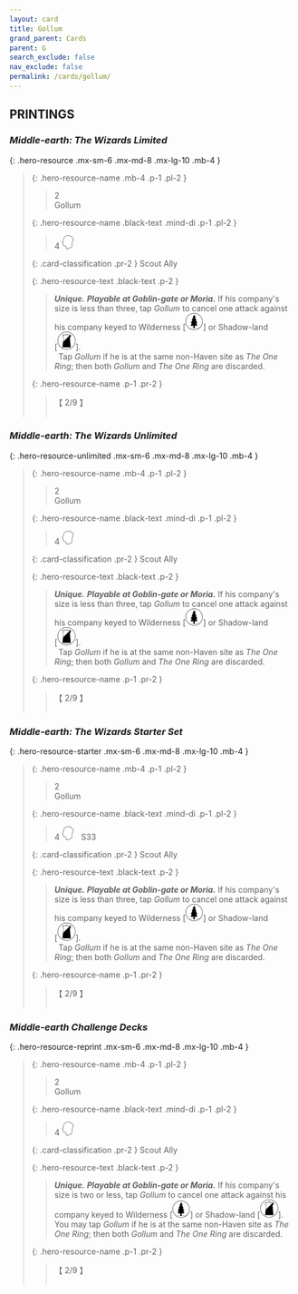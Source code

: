 ```yaml
---
layout: card
title: Gollum
grand_parent: Cards
parent: G
search_exclude: false
nav_exclude: false
permalink: /cards/gollum/
---
```


## PRINTINGS


### _Middle-earth: The Wizards Limited_

{: .hero-resource .mx-sm-6 .mx-md-8 .mx-lg-10 .mb-4 }
> {: .hero-resource-name .mb-4 .p-1 .pl-2 }
> > <div class="card-mp">2</div>
> > <div class="card-name">Gollum</div>
>
> {: .hero-resource-name .black-text .mind-di .p-1 .pl-2 }
> > 4 ![](/assets/images/mind.svg)
>
> {: .card-classification .pr-2 }
> Scout Ally
>
> {: .hero-resource-text .black-text .p-2 }
> > _**Unique.**_ _**Playable at Goblin-gate or Moria.**_ If his company's size is less than three, tap _Gollum_ to cancel one attack against his company keyed to Wilderness <nobr>[<img src="/assets/images/wilderness.svg">]</nobr> or Shadow-land <nobr>[<img src="/assets/images/shadow-land.svg">]</nobr>. <br>&ensp;Tap _Gollum_ if he is at the same non-Haven site as _The One Ring_; then both _Gollum_ and _The One Ring_ are discarded. 
> 
> {: .hero-resource-name .p-1 .pr-2 }
> > <div class="card-shield">【 2/9 】</div>
> > <div class="card-corruption">&nbsp;</div>

### _Middle-earth: The Wizards Unlimited_

{: .hero-resource-unlimited .mx-sm-6 .mx-md-8 .mx-lg-10 .mb-4 }
> {: .hero-resource-name .mb-4 .p-1 .pl-2 }
> > <div class="card-mp">2</div>
> > <div class="card-name">Gollum</div>
>
> {: .hero-resource-name .black-text .mind-di .p-1 .pl-2 }
> > 4 ![](/assets/images/mind.svg)
>
> {: .card-classification .pr-2 }
> Scout Ally
>
> {: .hero-resource-text .black-text .p-2 }
> > _**Unique.**_ _**Playable at Goblin-gate or Moria.**_ If his company's size is less than three, tap _Gollum_ to cancel one attack against his company keyed to Wilderness <nobr>[<img src="/assets/images/wilderness.svg">]</nobr> or Shadow-land <nobr>[<img src="/assets/images/shadow-land.svg">]</nobr>. <br>&ensp;Tap _Gollum_ if he is at the same non-Haven site as _The One Ring_; then both _Gollum_ and _The One Ring_ are discarded.
> 
> {: .hero-resource-name .p-1 .pr-2 }
> > <div class="card-shield">【 2/9 】</div>
> > <div class="card-corruption">&nbsp;</div>

### _Middle-earth: The Wizards Starter Set_

{: .hero-resource-starter .mx-sm-6 .mx-md-8 .mx-lg-10 .mb-4 }
> {: .hero-resource-name .mb-4 .p-1 .pl-2 }
> > <div class="card-mp">2</div>
> > <div class="card-name">Gollum</div>
>
> {: .hero-resource-name .black-text .mind-di .p-1 .pl-2 }
> > 4 ![](/assets/images/mind.svg)&emsp;<span class="red-text">S33</span>
>
> {: .card-classification .pr-2 }
> Scout Ally
>
> {: .hero-resource-text .black-text .p-2 }
> > _**Unique.**_ _**Playable at Goblin-gate or Moria.**_ If his company's size is less than three, tap _Gollum_ to cancel one attack against his company keyed to Wilderness <nobr>[<img src="/assets/images/wilderness.svg">]</nobr> or Shadow-land <nobr>[<img src="/assets/images/shadow-land.svg">]</nobr>. <br>&ensp;Tap _Gollum_ if he is at the same non-Haven site as _The One Ring_; then both _Gollum_ and _The One Ring_ are discarded.
> 
> {: .hero-resource-name .p-1 .pr-2 }
> > <div class="card-shield">【 2/9 】</div>
> > <div class="card-corruption">&nbsp;</div>

### _Middle-earth Challenge Decks_

{: .hero-resource-reprint .mx-sm-6 .mx-md-8 .mx-lg-10 .mb-4 }
> {: .hero-resource-name .mb-4 .p-1 .pl-2 }
> > <div class="card-mp">2</div>
> > <div class="card-name">Gollum</div>
>
> {: .hero-resource-name .black-text .mind-di .p-1 .pl-2 }
> > 4 ![](/assets/images/mind.svg)
>
> {: .card-classification .pr-2 }
> Scout Ally
>
> {: .hero-resource-text .black-text .p-2 }
> > _**Unique.**_ _**Playable at Goblin-gate or Moria.**_ If his company's size is two or less, tap _Gollum_ to cancel one attack against his company keyed to Wilderness <nobr>[<img src="/assets/images/wilderness.svg">]</nobr> or Shadow-land <nobr>[<img src="/assets/images/shadow-land.svg">]</nobr>. You may tap _Gollum_ if he is at the same non-Haven site as _The One Ring_; then both _Gollum_ and _The One Ring_ are discarded.
> 
> {: .hero-resource-name .p-1 .pr-2 }
> > <div class="card-shield">【 2/9 】</div>
> > <div class="card-corruption">&nbsp;</div>

